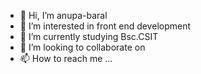 - 👋 Hi, I’m anupa-baral
- 👀 I’m interested in front end development
- 🌱 I’m currently studying Bsc.CSIT 
- 💞️ I’m looking to collaborate on 
- 📫 How to reach me ...

<!---
12anupa-baral/12anupa-baral is a ✨ special ✨ repository because its `README.md` (this file) appears on your GitHub profile.
You can click the Preview link to take a look at your changes.
--->
